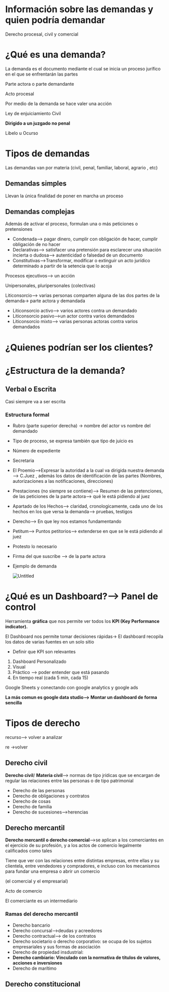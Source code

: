 # Información sobre las demandas y quien podría demandar

Derecho procesal, civil y comercial

# ¿Qué es una demanda?

La demanda es el documento mediante el cual se inicia un proceso jurífico en el que se enfrentarán las partes

Parte actora o parte demandante

Acto procesal 

Por medio de la demanda se hace valer una acción 

Ley de enjuiciamiento Civil

**Dirigido a un juzgado no penal**

Libelo u Ocurso

# Tipos de demandas

Las demandas van por materia (civil, penal, familiar, laboral, agrario , etc)

## Demandas simples

Llevan la única finalidad de poner en marcha un proceso

## Demandas complejas

Además de activar el proceso, formulan una o más peticiones o pretensiones

- Condenada—> pagar dinero, cumplir con obligación de hacer, cumplir obligación de no hacer
- Declarativas—> satisfacer una pretensión para esclarecer una situación incierta o dudosa—> autenticidad o falsedad de un documento
- Constitutivas—>Transformar, modificar o extinguir un acto jurídico determinado a partir de la setencia que lo acoja

Procesos ejecutivos—> un acción

Unipersonales, pluripersonales (colectivas)

Liticonsorcio—> varias personas comparten alguna de las dos partes de la demanda→ parte actora y demandada

- Liticonsorcio activo—> varios actores contra un demandado
- Liticonsorcio pasivo—>un actor contra varios demandados
- Liticonsorcio mixto—> varias personas actoras contra varios demandados

# ¿Quienes podrían ser los clientes?

# ¿Estructura de la demanda?

## Verbal o Escrita

Casi siempre va a ser escrita

### Estructura formal

- Rubro (parte superior derecha) → nombre del actor vs nombre del demandado
- Tipo de proceso, se expresa también que tipo de juicio es
- Número de expediente
- Secretaria
- El Proemio—>Expresar la autoridad a la cual va dirigida nuestra demanda—> C.Juez , además los datos de identificación de las partes (Nombres, autorizaciones a las notificaciones, direcciones)
- Prestaciones (no siempre se contiene)—> Resumen de las pretenciones, de las peticiones de la parte actora—> qué le está pidiendo al juez
- Apartado de los Hechos—> claridad, cronologicamente, cada uno de los hechos en los que versa la demanda—> pruebas, testigos
- Derecho—> En que ley nos estamos fundamentando
- Petitum—> Puntos petitorios—> extenderse en que se le está pidiendo al juez
- Protesto lo necesario
- Firma del que suscribe —> de la parte actora

- Ejemplo de demanda
    
    ![Untitled](Informacio%20c9c88/Untitled.png)
    

# ¿Qué es un Dashboard?—> Panel de control

Herramienta **gráfica** que nos permite ver todos los **KPI (Key Performance indicator).**

El Dashboard nos permite tomar decisiones rápidas→ El dashboard recopila los datos de varias fuentes en un solo sitio

- Definir que KPI son relevantes

1. Dashboard Personalizado
2. Visual
3. Práctico —> poder entender que está pasando
4. En tiempo real (cada 5 min, cada 15)

Google Sheets y conectando con google analytics y google ads

**La más comun es google data studio—> Montar un dashboard de forma sencilla**

# Tipos de derecho

recurso—> volver a analizar

re →volver

## Derecho civil

**Derecho civil**/ **Materia civil**—> normas de tipo jrídicas que se encargan de regular las relaciones entre las personas o de tipo patrimonial

- Derecho de las personas
- Derecho de obligaciones  y contratos
- Derecho de cosas
- Derecho de familia
- Derecho de sucesiones—>herencias

## Derecho mercantil

**Derecho mercantil o derecho comercial**—>se aplican a los comerciantes en el ejercicio de su profesión, y a los actos de comercio legalmente calificados como tales

Tiene que ver con las relaciones entre distintas empresas, entre ellas y su clientela, entre vendedores y compradores, e incluso con los mecanismos para fundar una empresa o abrir un comercio

(el comercial y el empresarial)

Acto de comercio

El comerciante es un intermediario 

### Ramas del derecho mercantil

- Derecho bancario
- Derecho concursal—>deudas y acreedores
- Derecho contractual—> de los contratos
- Derecho societario o derecho corporativo: se ocupa de los sujetos empresariales y sus formas de asociación
- Derecho de propiedad insdustrial:
- **Derecho cambiario: Vinculado con la normativa de títulos de valores, acciones e inversiones**
- Derecho de marítimo

## Derecho constitucional